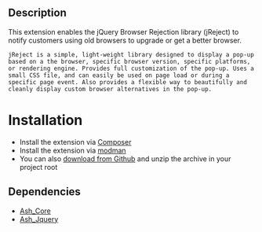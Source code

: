 Description
-----------

This extension enables the jQuery Browser Rejection library (jReject) to notify customers using old browsers to upgrade or get a better browser.

    jReject is a simple, light-weight library designed to display a pop-up based on a the browser, specific browser version, specific platforms, or rendering engine. Provides full customization of the pop-up. Uses a small CSS file, and can easily be used on page load or during a specific page event. Also provides a flexible way to beautifully and cleanly display custom browser alternatives in the pop-up.

Installation
============

* Install the extension via [Composer](https://getcomposer.org/)
* Install the extension via [modman](https://github.com/colinmollenhour/modman)
* You can also [download from Github](https://github.com/augustash/ash_jreject/archive/master.zip) and unzip the archive in your project root

Dependencies
------------

* [Ash_Core](https://github.com/augustash/ash_core)
* [Ash_Jquery](https://github.com/augustash/ash_jquery)
